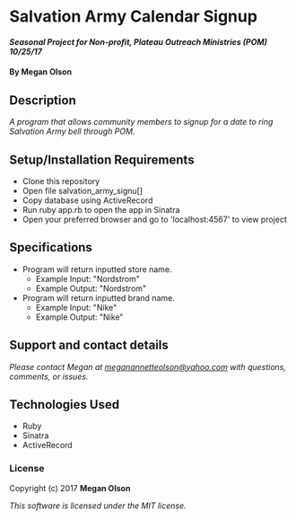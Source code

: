 # Salvation Army Calendar Signup

#### _Seasonal Project for Non-profit, Plateau Outreach Ministries (POM) 10/25/17_

#### By Megan Olson

## Description

_A program that allows community members to signup for a date to ring Salvation Army bell through POM._

## Setup/Installation Requirements

* Clone this repository
* Open file salvation_army_signu[]
* Copy database using ActiveRecord
* Run ruby app.rb to open the app in Sinatra
* Open your preferred browser and go to 'localhost:4567' to view project

## Specifications

* Program will return inputted store name.
  * Example Input: "Nordstrom"
  * Example Output: "Nordstrom"
* Program will return inputted brand name.
  * Example Input: "Nike"
  * Example Output: "Nike"

## Support and contact details

_Please contact Megan at meganannetteolson@yahoo.com with questions, comments, or issues._

## Technologies Used

* Ruby
* Sinatra
* ActiveRecord

### License

Copyright (c) 2017 **Megan Olson**

*This software is licensed under the MIT license.*
